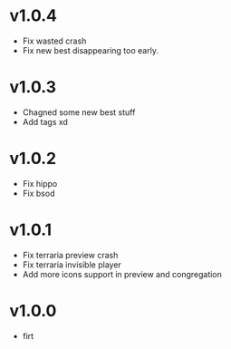 # v1.0.4

* Fix wasted crash
* Fix new best disappearing too early.

# v1.0.3

* Chagned some new best stuff
* Add tags xd

# v1.0.2

* Fix hippo
* Fix bsod

# v1.0.1

* Fix terraria preview crash
* Fix terraria invisible player
* Add more icons support in preview and congregation

# v1.0.0

* firt